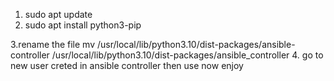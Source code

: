 1.  sudo apt update
2. sudo apt install python3-pip

3.rename the file  mv /usr/local/lib/python3.10/dist-packages/ansible-controller /usr/local/lib/python3.10/dist-packages/ansible_controller
4. go to new user creted in ansible controller
then use now enjoy
